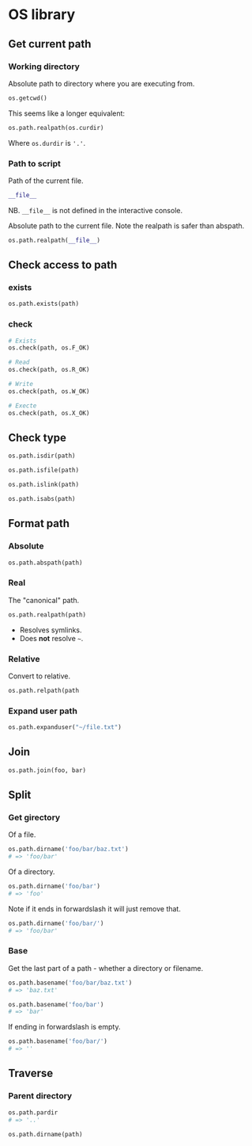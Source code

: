 # OS library

## Get current path

### Working directory

Absolute path to directory where you are executing from.

```python
os.getcwd()
```

This seems like a longer equivalent:

```python
os.path.realpath(os.curdir)
```

Where `os.durdir` is `'.'`.


### Path to script

Path of the current file. 

```python
__file__
```

NB. `__file__`  is not defined in the interactive console.

Absolute path to the current file. Note the realpath is safer than abspath.

```python
os.path.realpath(__file__)
```


## Check access to path

### exists

```python
os.path.exists(path)
```

### check

```python
# Exists
os.check(path, os.F_OK)

# Read
os.check(path, os.R_OK)

# Write
os.check(path, os.W_OK)

# Execte
os.check(path, os.X_OK)
```

## Check type

```python
os.path.isdir(path)

os.path.isfile(path)

os.path.islink(path)

os.path.isabs(path)
```

## Format path

### Absolute

```python
os.path.abspath(path)
```

### Real

The "canonical" path.

```python
os.path.realpath(path)
```

- Resolves symlinks.
- Does **not** resolve `~`.

### Relative

Convert to relative.

```python
os.path.relpath(path
```

### Expand user path

```python
os.path.expanduser("~/file.txt")
```


## Join

```python
os.path.join(foo, bar)
```

## Split

### Get girectory

Of a file.
```python
os.path.dirname('foo/bar/baz.txt')
# => 'foo/bar'
```

Of a directory.

```python
os.path.dirname('foo/bar')
# => 'foo'
```

Note if it ends in forwardslash it will just remove that.

```python
os.path.dirname('foo/bar/')
# => 'foo/bar'
```

### Base

Get the last part of a path - whether a directory or filename.


```python
os.path.basename('foo/bar/baz.txt')
# => 'baz.txt'
```

```python
os.path.basename('foo/bar')
# => 'bar'
```

If ending in forwardslash is empty.

```python
os.path.basename('foo/bar/')
# => ''
```


## Traverse


### Parent directory

```python
os.path.pardir
# => '..'
```

```python
os.path.dirname(path)
```

<!--stackedit_data:
eyJoaXN0b3J5IjpbLTE2ODg4OTQ0ODhdfQ==
-->